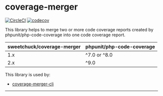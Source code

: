 # coverage-merger

[![CircleCI](https://circleci.com/gh/Sweetchuck/coverage-merger/tree/1.x.svg?style=svg)](https://circleci.com/gh/Sweetchuck/coverage-merger/?branch=1.x)
[![codecov](https://codecov.io/gh/Sweetchuck/coverage-merger/branch/1.x/graph/badge.svg?token=HSF16OGPyr)](https://app.codecov.io/gh/Sweetchuck/coverage-merger/branch/1.x)

This library helps to merge two or more code coverage reports created by
phpunit/php-code-coverage into one code coverage report.

| sweetchuck/coverage-merger | phpunit/php-code-coverage |
|----------------------------|---------------------------|
| 1.x                        | ^7.0 or ^8.0              |
| 2.x                        | ^9.0                      |


This library is used by:

* [coverage-merger-cli]


---

[coverage-merger-cli]: https://github.com/Sweetchuck/coverage-merger-cli

